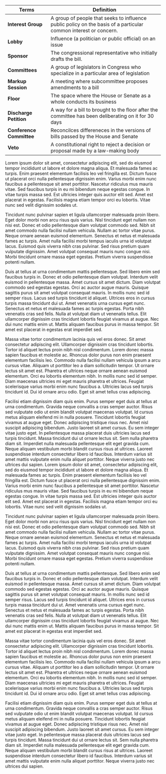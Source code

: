 | Terms                    | Definition                                                                                                       |
| ------------------------ | ---------------------------------------------------------------------------------------------------------------- |
| **Interest Group**       | A group of people that seeks to influence public policy on the basis of a particular common interest or concern. |
| **Lobby**                | Influence (a politician or public official) on an issue                                                          |
| **Sponsor**              | The congressional representative who initially drafts the bill.                                                  |
| **Committees**           | A group of legislators in Congress who specialize in a particular area of legislation                            |
| **Markup Session**       | A meeting where subcommittee proposes amendments to a bill                                                       |
| **Floor**                | The space where the House or Senate as a whole conducts its business                                             |
| **Discharge Petition**   | A way for a bill to brought to the floor after the committee has been deliberating on it for 30 days             |
| **Conference Committee** | Reconcilces differeneces in the versions of bills passed by the House and Senate                                 |
| **Veto**                 | A constitutional right to reject a decision or proposal made by a law-making body                                |

Lorem ipsum dolor sit amet, consectetur adipiscing elit, sed do eiusmod tempor incididunt ut labore et dolore magna aliqua. Et malesuada fames ac turpis. Enim praesent elementum facilisis leo vel fringilla est. Dictum fusce ut placerat orci nulla pellentesque dignissim enim. Varius morbi enim nunc faucibus a pellentesque sit amet porttitor. Nascetur ridiculus mus mauris vitae. Sed faucibus turpis in eu mi bibendum neque egestas congue. In vitae turpis massa sed. Est ultricies integer quis auctor elit sed. Amet est placerat in egestas. Facilisis magna etiam tempor orci eu lobortis. Vitae nunc sed velit dignissim sodales ut.

Tincidunt nunc pulvinar sapien et ligula ullamcorper malesuada proin libero. Eget dolor morbi non arcu risus quis varius. Nisl tincidunt eget nullam non nisi est. Donec et odio pellentesque diam volutpat commodo sed. Nibh sit amet commodo nulla facilisi nullam vehicula. Nullam ac tortor vitae purus. Neque ornare aenean euismod elementum. Senectus et netus et malesuada fames ac turpis. Amet nulla facilisi morbi tempus iaculis urna id volutpat lacus. Euismod quis viverra nibh cras pulvinar. Sed risus pretium quam vulputate dignissim. Amet volutpat consequat mauris nunc congue nisi. Morbi tincidunt ornare massa eget egestas. Pretium viverra suspendisse potenti nullam.

Duis at tellus at urna condimentum mattis pellentesque. Sed libero enim sed faucibus turpis in. Donec et odio pellentesque diam volutpat. Interdum velit euismod in pellentesque massa. Amet cursus sit amet dictum. Diam volutpat commodo sed egestas egestas. Orci ac auctor augue mauris. Quisque sagittis purus sit amet volutpat consequat mauris. In mollis nunc sed id semper risus. Lacus sed turpis tincidunt id aliquet. Ultrices eros in cursus turpis massa tincidunt dui ut. Amet venenatis urna cursus eget nunc. Senectus et netus et malesuada fames ac turpis egestas. Porta nibh venenatis cras sed felis. Nulla at volutpat diam ut venenatis tellus. Elit ullamcorper dignissim cras tincidunt lobortis feugiat vivamus at augue. Nec dui nunc mattis enim ut. Mattis aliquam faucibus purus in massa tempor. Sit amet est placerat in egestas erat imperdiet sed.

Massa vitae tortor condimentum lacinia quis vel eros donec. Sit amet consectetur adipiscing elit. Ullamcorper dignissim cras tincidunt lobortis. Tortor id aliquet lectus proin nibh nisl condimentum. Lorem donec massa sapien faucibus et molestie ac. Rhoncus dolor purus non enim praesent elementum facilisis leo. Commodo nulla facilisi nullam vehicula ipsum a arcu cursus vitae. Aliquam ut porttitor leo a diam sollicitudin tempor. Ut ornare lectus sit amet est. Pharetra et ultrices neque ornare aenean euismod elementum. Orci eu lobortis elementum nibh. In mollis nunc sed id semper. Diam maecenas ultricies mi eget mauris pharetra et ultrices. Feugiat scelerisque varius morbi enim nunc faucibus a. Ultricies lacus sed turpis tincidunt id. Dui id ornare arcu odio. Eget sit amet tellus cras adipiscing.

Facilisi etiam dignissim diam quis enim. Purus semper eget duis at tellus at urna condimentum. Gravida neque convallis a cras semper auctor. Risus sed vulputate odio ut enim blandit volutpat maecenas volutpat. Id cursus metus aliquam eleifend mi in nulla posuere. Tincidunt lobortis feugiat vivamus at augue eget. Donec adipiscing tristique risus nec. Amet nisl suscipit adipiscing bibendum. Justo laoreet sit amet cursus. Eu sem integer vitae justo eget. In pellentesque massa placerat duis ultricies lacus sed turpis tincidunt. Massa tincidunt dui ut ornare lectus sit. Sem nulla pharetra diam sit. Imperdiet nulla malesuada pellentesque elit eget gravida cum. Neque aliquam vestibulum morbi blandit cursus risus at ultrices. Laoreet suspendisse interdum consectetur libero id faucibus. Interdum varius sit amet mattis vulputate enim nulla aliquet porttitor. Neque viverra justo nec ultrices dui sapien.
Lorem ipsum dolor sit amet, consectetur adipiscing elit, sed do eiusmod tempor incididunt ut labore et dolore magna aliqua. Et malesuada fames ac turpis. Enim praesent elementum facilisis leo vel fringilla est. Dictum fusce ut placerat orci nulla pellentesque dignissim enim. Varius morbi enim nunc faucibus a pellentesque sit amet porttitor. Nascetur ridiculus mus mauris vitae. Sed faucibus turpis in eu mi bibendum neque egestas congue. In vitae turpis massa sed. Est ultricies integer quis auctor elit sed. Amet est placerat in egestas. Facilisis magna etiam tempor orci eu lobortis. Vitae nunc sed velit dignissim sodales ut.

Tincidunt nunc pulvinar sapien et ligula ullamcorper malesuada proin libero. Eget dolor morbi non arcu risus quis varius. Nisl tincidunt eget nullam non nisi est. Donec et odio pellentesque diam volutpat commodo sed. Nibh sit amet commodo nulla facilisi nullam vehicula. Nullam ac tortor vitae purus. Neque ornare aenean euismod elementum. Senectus et netus et malesuada fames ac turpis. Amet nulla facilisi morbi tempus iaculis urna id volutpat lacus. Euismod quis viverra nibh cras pulvinar. Sed risus pretium quam vulputate dignissim. Amet volutpat consequat mauris nunc congue nisi. Morbi tincidunt ornare massa eget egestas. Pretium viverra suspendisse potenti nullam.

Duis at tellus at urna condimentum mattis pellentesque. Sed libero enim sed faucibus turpis in. Donec et odio pellentesque diam volutpat. Interdum velit euismod in pellentesque massa. Amet cursus sit amet dictum. Diam volutpat commodo sed egestas egestas. Orci ac auctor augue mauris. Quisque sagittis purus sit amet volutpat consequat mauris. In mollis nunc sed id semper risus. Lacus sed turpis tincidunt id aliquet. Ultrices eros in cursus turpis massa tincidunt dui ut. Amet venenatis urna cursus eget nunc. Senectus et netus et malesuada fames ac turpis egestas. Porta nibh venenatis cras sed felis. Nulla at volutpat diam ut venenatis tellus. Elit ullamcorper dignissim cras tincidunt lobortis feugiat vivamus at augue. Nec dui nunc mattis enim ut. Mattis aliquam faucibus purus in massa tempor. Sit amet est placerat in egestas erat imperdiet sed.

Massa vitae tortor condimentum lacinia quis vel eros donec. Sit amet consectetur adipiscing elit. Ullamcorper dignissim cras tincidunt lobortis. Tortor id aliquet lectus proin nibh nisl condimentum. Lorem donec massa sapien faucibus et molestie ac. Rhoncus dolor purus non enim praesent elementum facilisis leo. Commodo nulla facilisi nullam vehicula ipsum a arcu cursus vitae. Aliquam ut porttitor leo a diam sollicitudin tempor. Ut ornare lectus sit amet est. Pharetra et ultrices neque ornare aenean euismod elementum. Orci eu lobortis elementum nibh. In mollis nunc sed id semper. Diam maecenas ultricies mi eget mauris pharetra et ultrices. Feugiat scelerisque varius morbi enim nunc faucibus a. Ultricies lacus sed turpis tincidunt id. Dui id ornare arcu odio. Eget sit amet tellus cras adipiscing.

Facilisi etiam dignissim diam quis enim. Purus semper eget duis at tellus at urna condimentum. Gravida neque convallis a cras semper auctor. Risus sed vulputate odio ut enim blandit volutpat maecenas volutpat. Id cursus metus aliquam eleifend mi in nulla posuere. Tincidunt lobortis feugiat vivamus at augue eget. Donec adipiscing tristique risus nec. Amet nisl suscipit adipiscing bibendum. Justo laoreet sit amet cursus. Eu sem integer vitae justo eget. In pellentesque massa placerat duis ultricies lacus sed turpis tincidunt. Massa tincidunt dui ut ornare lectus sit. Sem nulla pharetra diam sit. Imperdiet nulla malesuada pellentesque elit eget gravida cum. Neque aliquam vestibulum morbi blandit cursus risus at ultrices. Laoreet suspendisse interdum consectetur libero id faucibus. Interdum varius sit amet mattis vulputate enim nulla aliquet porttitor. Neque viverra justo nec ultrices dui sapien.
